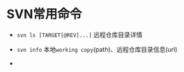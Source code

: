 # SVN常用命令

- `svn ls [TARGET[@REV]...]`  远程仓库目录详情

- `svn info`  本地`working copy`(path)、远程仓库目录信息(url)

- 

  

